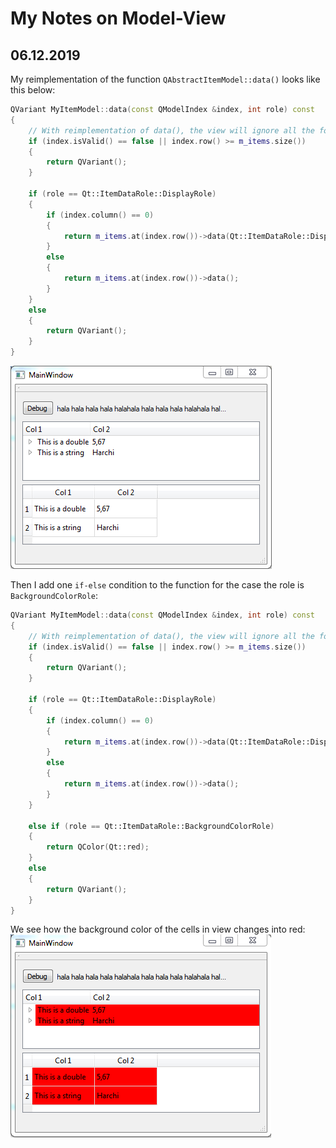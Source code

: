 # My Notes on Model-View

## 06.12.2019
My reimplementation of the function `QAbstractItemModel::data()` looks like this below:

```cpp
QVariant MyItemModel::data(const QModelIndex &index, int role) const
{
    // With reimplementation of data(), the view will ignore all the formatting of the cells.
    if (index.isValid() == false || index.row() >= m_items.size())
    {
        return QVariant();
    }

    if (role == Qt::ItemDataRole::DisplayRole)
    {
        if (index.column() == 0)
        {
            return m_items.at(index.row())->data(Qt::ItemDataRole::DisplayRole);
        }
        else
        {
            return m_items.at(index.row())->data();
        }
    }
    else
    {
        return QVariant();
    }
}
```

![alt text](https://github.com/daamcat/ModelView/blob/master/images/table_simple_data_no_delegate.PNG)

Then I add one `if-else` condition to the function for the case the role is `BackgroundColorRole`:

```cpp
QVariant MyItemModel::data(const QModelIndex &index, int role) const
{
    // With reimplementation of data(), the view will ignore all the formatting of the cells.
    if (index.isValid() == false || index.row() >= m_items.size())
    {
        return QVariant();
    }

    if (role == Qt::ItemDataRole::DisplayRole)
    {
        if (index.column() == 0)
        {
            return m_items.at(index.row())->data(Qt::ItemDataRole::DisplayRole);
        }
        else
        {
            return m_items.at(index.row())->data();
        }
    }

    else if (role == Qt::ItemDataRole::BackgroundColorRole)
    {
        return QColor(Qt::red);
    }
    else
    {
        return QVariant();
    }
}
```

We see how the background color of the cells in view changes into red:
![alt text](https://github.com/daamcat/ModelView/blob/master/images/table_BackgroundColorRole_added_data_no_delegate.PNG)

 
